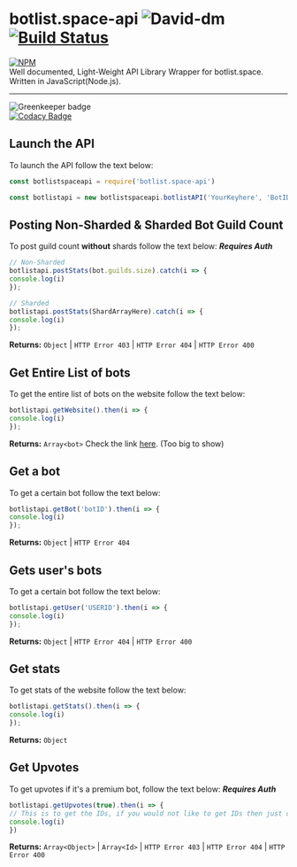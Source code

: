 
# botlist.space-api    ![David-dm](https://david-dm.org/Wist9063/botlist.space-api.svg) [![Build Status](https://travis-ci.org/Wist9063/botlist.space-api.svg?branch=master)](https://travis-ci.org/Wist9063/botlist.space-api)

[![NPM](https://nodei.co/npm/botlist.space-api.png)](https://nodei.co/npm/botlist.space-api/)<br>
Well documented, Light-Weight API Library Wrapper for botlist.space. Written in JavaScript(Node.js).
***
![Greenkeeper badge](https://badges.greenkeeper.io/Wist9063/botlist.space-api.svg)<br>
[![Codacy Badge](https://api.codacy.com/project/badge/Grade/a8e83487b2a349aba7501bfc156060ea)](https://www.codacy.com/app/Wist9063/botlist.space-api?utm_source=github.com&amp;utm_medium=referral&amp;utm_content=Wist9063/botlist.space-api&amp;utm_campaign=Badge_Grade)<br>

## Launch the API
To launch the API follow the text below:
```js
const botlistspaceapi = require('botlist.space-api')

const botlistapi = new botlistspaceapi.botlistAPI('YourKeyhere', 'BotIDhere')
```

## Posting Non-Sharded & Sharded Bot Guild Count
To post guild count **without** shards follow the text below: ***Requires Auth***
```js
// Non-Sharded
botlistapi.postStats(bot.guilds.size).catch(i => {
console.log(i)
});

// Sharded
botlistapi.postStats(ShardArrayHere).catch(i => {
console.log(i)
});
```
**Returns:** `Object` | `HTTP Error 403` | `HTTP Error 404` | `HTTP Error 400`

## Get Entire List of bots
To get the entire list of bots on the website follow the text below:
```js
botlistapi.getWebsite().then(i => {
console.log(i)
});
```
**Returns:** `Array<bot>`
Check the link [here](https://botlist.space/api/bots). (Too big to show)

## Get a bot
To get a certain bot follow the text below:
```js
botlistapi.getBot('botID').then(i => { 
console.log(i)
});
```
**Returns:** `Object` | `HTTP Error 404`
## Gets user's bots
To get a certain bot follow the text below:
```js
botlistapi.getUser('USERID').then(i => {
console.log(i)
});
```
**Returns:** `Object` | `HTTP Error 404` | `HTTP Error 400`


## Get stats
To get stats of the website follow the text below:
```js
botlistapi.getStats().then(i => { 
console.log(i)
});
```
**Returns:**  `Object`

## Get Upvotes
To get upvotes if it's a premium bot, follow the text below: ***Requires Auth***

```js
botlistapi.getUpvotes(true).then(i => { 
// This is to get the IDs, if you would not like to get IDs then just change it to false.
console.log(i)
})
```

**Returns:** `Array<Object>` | `Array<Id>` | `HTTP Error 403` | `HTTP Error 404` | `HTTP Error 400` 
